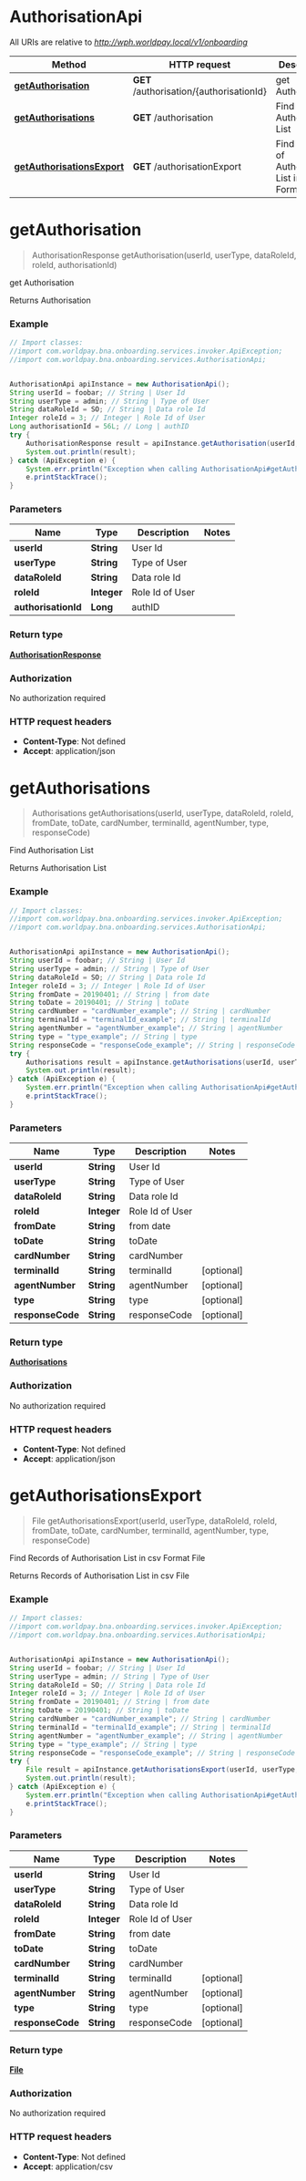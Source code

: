 # AuthorisationApi

All URIs are relative to *http://wph.worldpay.local/v1/onboarding*

Method | HTTP request | Description
------------- | ------------- | -------------
[**getAuthorisation**](AuthorisationApi.md#getAuthorisation) | **GET** /authorisation/{authorisationId} | get Authorisation
[**getAuthorisations**](AuthorisationApi.md#getAuthorisations) | **GET** /authorisation | Find Authorisation List
[**getAuthorisationsExport**](AuthorisationApi.md#getAuthorisationsExport) | **GET** /authorisationExport | Find Records of Authorisation List in csv Format File


<a name="getAuthorisation"></a>
# **getAuthorisation**
> AuthorisationResponse getAuthorisation(userId, userType, dataRoleId, roleId, authorisationId)

get Authorisation

Returns Authorisation

### Example
```java
// Import classes:
//import com.worldpay.bna.onboarding.services.invoker.ApiException;
//import com.worldpay.bna.onboarding.services.AuthorisationApi;


AuthorisationApi apiInstance = new AuthorisationApi();
String userId = foobar; // String | User Id
String userType = admin; // String | Type of User
String dataRoleId = SO; // String | Data role Id
Integer roleId = 3; // Integer | Role Id of User
Long authorisationId = 56L; // Long | authID
try {
    AuthorisationResponse result = apiInstance.getAuthorisation(userId, userType, dataRoleId, roleId, authorisationId);
    System.out.println(result);
} catch (ApiException e) {
    System.err.println("Exception when calling AuthorisationApi#getAuthorisation");
    e.printStackTrace();
}
```

### Parameters

Name | Type | Description  | Notes
------------- | ------------- | ------------- | -------------
 **userId** | **String**| User Id |
 **userType** | **String**| Type of User |
 **dataRoleId** | **String**| Data role Id |
 **roleId** | **Integer**| Role Id of User |
 **authorisationId** | **Long**| authID |

### Return type

[**AuthorisationResponse**](AuthorisationResponse.md)

### Authorization

No authorization required

### HTTP request headers

 - **Content-Type**: Not defined
 - **Accept**: application/json

<a name="getAuthorisations"></a>
# **getAuthorisations**
> Authorisations getAuthorisations(userId, userType, dataRoleId, roleId, fromDate, toDate, cardNumber, terminalId, agentNumber, type, responseCode)

Find Authorisation List

Returns Authorisation List

### Example
```java
// Import classes:
//import com.worldpay.bna.onboarding.services.invoker.ApiException;
//import com.worldpay.bna.onboarding.services.AuthorisationApi;


AuthorisationApi apiInstance = new AuthorisationApi();
String userId = foobar; // String | User Id
String userType = admin; // String | Type of User
String dataRoleId = SO; // String | Data role Id
Integer roleId = 3; // Integer | Role Id of User
String fromDate = 20190401; // String | from date
String toDate = 20190401; // String | toDate
String cardNumber = "cardNumber_example"; // String | cardNumber
String terminalId = "terminalId_example"; // String | terminalId
String agentNumber = "agentNumber_example"; // String | agentNumber
String type = "type_example"; // String | type
String responseCode = "responseCode_example"; // String | responseCode
try {
    Authorisations result = apiInstance.getAuthorisations(userId, userType, dataRoleId, roleId, fromDate, toDate, cardNumber, terminalId, agentNumber, type, responseCode);
    System.out.println(result);
} catch (ApiException e) {
    System.err.println("Exception when calling AuthorisationApi#getAuthorisations");
    e.printStackTrace();
}
```

### Parameters

Name | Type | Description  | Notes
------------- | ------------- | ------------- | -------------
 **userId** | **String**| User Id |
 **userType** | **String**| Type of User |
 **dataRoleId** | **String**| Data role Id |
 **roleId** | **Integer**| Role Id of User |
 **fromDate** | **String**| from date |
 **toDate** | **String**| toDate |
 **cardNumber** | **String**| cardNumber |
 **terminalId** | **String**| terminalId | [optional]
 **agentNumber** | **String**| agentNumber | [optional]
 **type** | **String**| type | [optional]
 **responseCode** | **String**| responseCode | [optional]

### Return type

[**Authorisations**](Authorisations.md)

### Authorization

No authorization required

### HTTP request headers

 - **Content-Type**: Not defined
 - **Accept**: application/json

<a name="getAuthorisationsExport"></a>
# **getAuthorisationsExport**
> File getAuthorisationsExport(userId, userType, dataRoleId, roleId, fromDate, toDate, cardNumber, terminalId, agentNumber, type, responseCode)

Find Records of Authorisation List in csv Format File

Returns Records of Authorisation List in csv File

### Example
```java
// Import classes:
//import com.worldpay.bna.onboarding.services.invoker.ApiException;
//import com.worldpay.bna.onboarding.services.AuthorisationApi;


AuthorisationApi apiInstance = new AuthorisationApi();
String userId = foobar; // String | User Id
String userType = admin; // String | Type of User
String dataRoleId = SO; // String | Data role Id
Integer roleId = 3; // Integer | Role Id of User
String fromDate = 20190401; // String | from date
String toDate = 20190401; // String | toDate
String cardNumber = "cardNumber_example"; // String | cardNumber
String terminalId = "terminalId_example"; // String | terminalId
String agentNumber = "agentNumber_example"; // String | agentNumber
String type = "type_example"; // String | type
String responseCode = "responseCode_example"; // String | responseCode
try {
    File result = apiInstance.getAuthorisationsExport(userId, userType, dataRoleId, roleId, fromDate, toDate, cardNumber, terminalId, agentNumber, type, responseCode);
    System.out.println(result);
} catch (ApiException e) {
    System.err.println("Exception when calling AuthorisationApi#getAuthorisationsExport");
    e.printStackTrace();
}
```

### Parameters

Name | Type | Description  | Notes
------------- | ------------- | ------------- | -------------
 **userId** | **String**| User Id |
 **userType** | **String**| Type of User |
 **dataRoleId** | **String**| Data role Id |
 **roleId** | **Integer**| Role Id of User |
 **fromDate** | **String**| from date |
 **toDate** | **String**| toDate |
 **cardNumber** | **String**| cardNumber |
 **terminalId** | **String**| terminalId | [optional]
 **agentNumber** | **String**| agentNumber | [optional]
 **type** | **String**| type | [optional]
 **responseCode** | **String**| responseCode | [optional]

### Return type

[**File**](File.md)

### Authorization

No authorization required

### HTTP request headers

 - **Content-Type**: Not defined
 - **Accept**: application/csv


